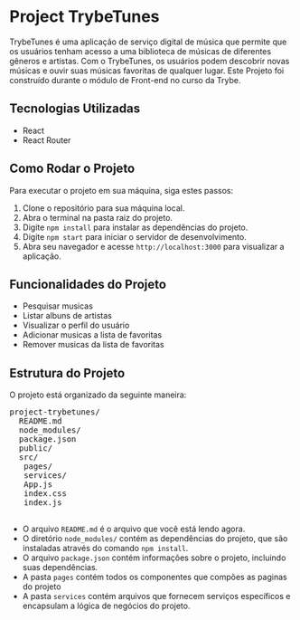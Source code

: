 
<h1>Project TrybeTunes</h1>

<p>TrybeTunes é uma aplicação de serviço digital de música que permite que os usuários tenham acesso a uma biblioteca de músicas de diferentes gêneros e artistas. Com o TrybeTunes, os usuários podem descobrir novas músicas e ouvir suas músicas favoritas de qualquer lugar. Este Projeto foi construído durante o módulo de Front-end no curso da Trybe. </p>

<h2>Tecnologias Utilizadas</h2>

<ul>
  <li>React</li>
  <li>React Router</li>
</ul>

<h2>Como Rodar o Projeto</h2>

<p>Para executar o projeto em sua máquina, siga estes passos:</p>

<ol>
  <li>Clone o repositório para sua máquina local.</li>
  <li>Abra o terminal na pasta raiz do projeto.</li>
  <li>Digite <code>npm install</code> para instalar as dependências do projeto.</li>
  <li>Digite <code>npm start</code> para iniciar o servidor de desenvolvimento.</li>
  <li>Abra seu navegador e acesse <code>http://localhost:3000</code> para visualizar a aplicação.</li>
</ol>

<h2>Funcionalidades do Projeto</h2>

<ul>
   <li>Pesquisar musicas</li>
   <li>Listar albuns de artistas</li>
  <li>Visualizar o perfil do usuário</li>
  <li>Adicionar musicas a lista de favoritas</li>
  <li>Remover musicas da lista de favoritas</li>
</ul>

<h2>Estrutura do Projeto</h2>

<p>O projeto está organizado da seguinte maneira:</p>

<pre>
project-trybetunes/
  README.md
  node_modules/
  package.json
  public/   
  src/
   pages/
   services/
   App.js
   index.css
   index.js
 </pre>
   <ul>
  <li>O arquivo <code>README.md</code> é o arquivo que você está lendo agora.</li>
  <li>O diretório <code>node_modules/</code> contém as dependências do projeto, que são instaladas através do comando <code>npm install</code>.</li>
  <li>O arquivo <code>package.json</code> contém informações sobre o projeto, incluindo suas dependências.</li>
  <li>A pasta <code>pages</code> contém todos os componentes que compões  as paginas do projeto</li>
    <li>A pasta <code>services</code> contém arquivos que fornecem serviços específicos e encapsulam a lógica de negócios do projeto.</li>
 <ul>


